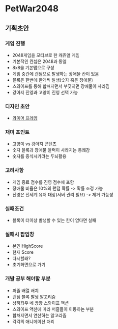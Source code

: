 # PetWar2048

## 기획초안

### 게임 진행
- 2048게임을 모티브로 한 캐쥬얼 게임
- 기본적인 컨셉은 2048과 동일
- 8x8을 기본맵으로 구성
- 게임 중간에 랜덤으로 발생하는 장애물 칸이 있음
- 블록은 한번에 한개씩 발생(숫자 혹은 장애물)
- 스와이프를 통해 합쳐지면서 부딪히면 장애물이 사라짐
- 강아지 진영과 고양이 진영 선택 가능

### 디자인 초안
- [와이어 프레임](https://www.figma.com/file/wLV5f6His2uGQ831Eue7uu/Untitled?node-id=0%3A1)

### 재미 포인트
- 고양이 vs 강아지 콘텐츠
- 숫자 블록과 장애물 블럭이 사라지는 통쾌감
- 숫자를 증식시키려는 두뇌활용

### 고려사항
- 게임 종료 점수를 진영 점수에 포함
- 장애물 비율은 10%의 랜덤 확률 -> 확률 조정 가능
- 진영은 전세계 유저 대상(서버 관리 필요) -> 제거 가능성

### 실패조건
- 블록이 더이상 발생할 수 있는 칸이 없다면 실패

### 실패시 팝업창
- 본인 HighScore
- 현재 Score
- 다시할래?
- 초기화면으로 가기

### 개발 공부 해야할 부분
- 퍼즐 배열 배치
- 랜덤 블록 발생 알고리즘
- 상하좌우 네 방향 스와이프 액션
- 스와이프 액션에 따라 퍼즐들이 이동하는 부분
- 합쳐지면서 연산하는 알고리즘
- 각각의 애니메이션 처리

